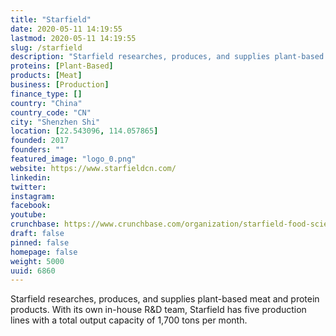 ```yaml
---
title: "Starfield"
date: 2020-05-11 14:19:55
lastmod: 2020-05-11 14:19:55
slug: /starfield
description: "Starfield researches, produces, and supplies plant-based meat and protein products. With its own in-house R&D team, Starfield has five production lines with a total output capacity of 1,700 tons per month."
proteins: [Plant-Based]
products: [Meat]
business: [Production]
finance_type: []
country: "China"
country_code: "CN"
city: "Shenzhen Shi"
location: [22.543096, 114.057865]
founded: 2017
founders: ""
featured_image: "logo_0.png"
website: https://www.starfieldcn.com/
linkedin: 
twitter: 
instagram: 
facebook: 
youtube: 
crunchbase: https://www.crunchbase.com/organization/starfield-food-science-technology
draft: false
pinned: false
homepage: false
weight: 5000
uuid: 6860
---
```

Starfield researches, produces, and supplies plant-based meat and protein products. With its own in-house R&D team, Starfield has five production lines with a total output capacity of 1,700 tons per month.
